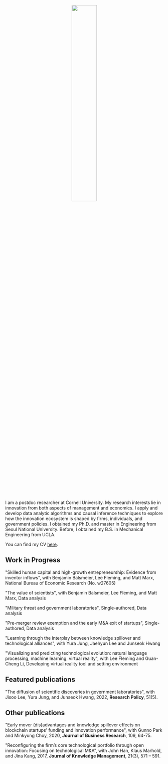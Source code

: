 <p align="center"><img src = "https://user-images.githubusercontent.com/56745112/164953813-36d54caa-e21e-4e60-aeb7-87d505d55662.jpg" width="40%" height="40%"></p> 

I am a postdoc researcher at Cornell University. My research interests lie in innovation from both aspects of management and economics. I apply and develop data analytic algorithms and causal inference techniques to explore how the innovation ecosystem is shaped by firms, individuals, and government policies. I obtained my Ph.D. and master in Engineering from Seoul National University. Before, I obtained my B.S. in Mechanical Engineering from UCLA.

You can find my CV [here](https://www.dropbox.com/s/1epwsyx6gmd2tnm/CV_SRShin.pdf?dl=0).



## Work in Progress
"Skilled human capital and high-growth entrepreneurship: Evidence from inventor inflows", with Benjamin Balsmeier, Lee Fleming, and Matt Marx, National Bureau of Economic Research (No. w27605)

"The value of scientists", with Benjamin Balsmeier, Lee Fleming, and Matt Marx, Data analysis

"Military threat and government laboratories", Single-authored, Data analysis

"Pre-merger review exemption and the early M&A exit of startups", Single-authored, Data analysis

"Learning through the interplay between knowledge spillover and technological alliances", with Yura Jung, Jaehyun Lee and Junseok Hwang

"Visualizing and predicting technological evolution: natural language processing, machine learning, virtual reality", with Lee Fleming and Guan-Cheng Li, Developing virtual reality tool and setting environment



## Featured publications
"The diffusion of scientific discoveries in government laboratories", with Jisoo Lee, Yura Jung, and Junseok Hwang, 2022, **Research Policy**, 51(5).


## Other publications
"Early mover (dis)advantages and knowledge spillover effects on blockchain startups' funding and innovation performance", with Gunno Park and Minkyung Choy, 2020, **Journal of Business Research**, 109, 64-75.

"Reconfiguring the firm’s core technological portfolio through open innovation: Focusing on technological M&A", with John Han, Klaus Marhold, and Jina Kang, 2017, **Journal of Knowledge Management**, 21(3), 571 – 591.
